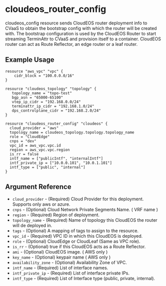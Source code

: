 # cloudeos_router_config

cloudeos_config resource sends CloudEOS router deployment info to CVaaS to obtain the bootstrap config
with which the router will be created with. The bootstrap configuration is used by the CloudEOS Router
to start streaming TerminAttr to CVaaS and provision itself to a container.
CloudEOS router can act as Route Reflector, an edge router or a leaf router.

## Example Usage

```hcl
resource "aws_vpc" "vpc" {
    cidr_block = "100.0.0.0/16"
}

resource "cloudeos_topology" "topology" {
   topology_name = "topo-test"
   bgp_asn = "65000-65100"
   vtep_ip_cidr = "192.168.0.0/24"
   terminattr_ip_cidr = "192.168.1.0/24"
   dps_controlplane_cidr = "192.168.2.0/24"
}

resource "cloudeos_router_config" "cloudeos" {
  cloud_provider = "aws"
  topology_name = cloudeos_topology.topology.topology_name
  role = "CloudEdge"
  cnps = "dev"
  vpc_id = aws_vpc.vpc.id
  region = aws_vpc.vpc.region
  is_rr = false
  intf_name = ["publicIntf", "internalIntf"]
  intf_private_ip = ["10.0.0.101", "10.0.1.101"]
  intf_type = ["public", "internal"]
}
```

## Argument Reference

* `cloud_provider` - (Required) Cloud Provider for this deployment. Supports only aws or azure.
* `cnps` - (Optional) Cloud Network Private Segments Name. ( VRF name )
* `region` - (Required) Region of deployment.
* `topology_name` - (Required) Name of topology this CloudEOS the router will de deployed in.
* `tags` - (Optional) A mapping of tags to assign to the resource.
* `vpc_id` - (Required) VPC ID in which this CloudEOS is deployed.
* `role` - (Optional) CloudEdge or CloudLeaf (Same as VPC role).
* `is_rr` - (Optional) true if this CloudEOS acts as a Route Reflector.
* `ami` - (Optional) CloudEOS image. ( AWS only )
* `key_name` - (Optional) keypair name ( AWS only )
* `availability_zone` - (Optional) Availability Zone of VPC.
* `intf_name` - (Required) List of interface names.
* `intf_private_ip` - (Required) List of interface private IPs.
* `intf_type` - (Required) List of Interface type (public, private, internal).
